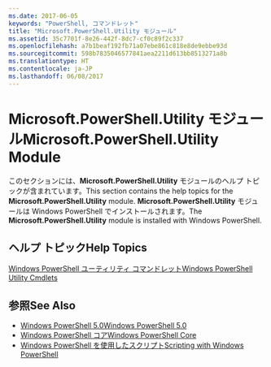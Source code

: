 ```yaml
---
ms.date: 2017-06-05
keywords: "PowerShell, コマンドレット"
title: "Microsoft.PowerShell.Utility モジュール"
ms.assetid: 35c7701f-8e26-442f-8dc7-cf0c89f2c337
ms.openlocfilehash: a7b1beaf192fb71a07ebe861c818e8de9ebbe93d
ms.sourcegitcommit: 598b7835046577841aea2211d613bb8513271a8b
ms.translationtype: HT
ms.contentlocale: ja-JP
ms.lasthandoff: 06/08/2017
---
```

# <a name="microsoftpowershellutility-module"></a><span data-ttu-id="3be26-103">Microsoft.PowerShell.Utility モジュール</span><span class="sxs-lookup"><span data-stu-id="3be26-103">Microsoft.PowerShell.Utility Module</span></span>
<span data-ttu-id="3be26-104">このセクションには、**Microsoft.PowerShell.Utility** モジュールのヘルプ トピックが含まれています。</span><span class="sxs-lookup"><span data-stu-id="3be26-104">This section contains the help topics for the **Microsoft.PowerShell.Utility** module.</span></span> <span data-ttu-id="3be26-105">**Microsoft.PowerShell.Utility** モジュールは Windows PowerShell でインストールされます。</span><span class="sxs-lookup"><span data-stu-id="3be26-105">The **Microsoft.PowerShell.Utility** module is installed with Windows PowerShell.</span></span>

## <a name="help-topics"></a><span data-ttu-id="3be26-106">ヘルプ トピック</span><span class="sxs-lookup"><span data-stu-id="3be26-106">Help Topics</span></span>
[<span data-ttu-id="3be26-107">Windows PowerShell ユーティリティ コマンドレット</span><span class="sxs-lookup"><span data-stu-id="3be26-107">Windows PowerShell Utility Cmdlets</span></span>](http://go.microsoft.com/fwlink/?LinkID=245861)

## <a name="see-also"></a><span data-ttu-id="3be26-108">参照</span><span class="sxs-lookup"><span data-stu-id="3be26-108">See Also</span></span>
- [<span data-ttu-id="3be26-109">Windows PowerShell 5.0</span><span class="sxs-lookup"><span data-stu-id="3be26-109">Windows PowerShell 5.0</span></span>](Windows-PowerShell-5.0.md)
- [<span data-ttu-id="3be26-110">Windows PowerShell コア</span><span class="sxs-lookup"><span data-stu-id="3be26-110">Windows PowerShell Core</span></span>](https://technet.microsoft.com/en-us/library/4b75f1e4-f327-48f3-92ab-bf5435094d41)
- [<span data-ttu-id="3be26-111">Windows PowerShell を使用したスクリプト</span><span class="sxs-lookup"><span data-stu-id="3be26-111">Scripting with Windows PowerShell</span></span>](../../getting-started/fundamental/Scripting-with-Windows-PowerShell.md)

